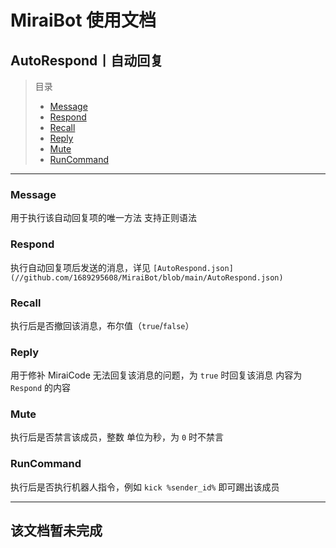 # MiraiBot 使用文档

## AutoRespond丨自动回复

> 目录
> - [Message](#Message)
> - [Respond](#Respond)
> - [Recall](#Recall)
> - [Reply](#Reply)
> - [Mute](#Mute)
> - [RunCommand](#RunCommand)

---

### Message
用于执行该自动回复项的唯一方法
支持正则语法

### Respond
执行自动回复项后发送的消息，详见 `[AutoRespond.json](//github.com/1689295608/MiraiBot/blob/main/AutoRespond.json)`

### Recall
执行后是否撤回该消息，布尔值（`true`/`false`）

### Reply
用于修补 MiraiCode 无法回复该消息的问题，为 `true` 时回复该消息 内容为 `Respond` 的内容

### Mute
执行后是否禁言该成员，整数 单位为秒，为 `0` 时不禁言

### RunCommand
执行后是否执行机器人指令，例如 `kick %sender_id%` 即可踢出该成员

---

## 该文档暂未完成

